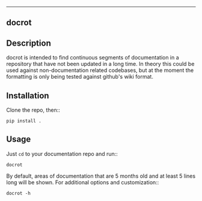 ------
docrot
------

Description
-----------

docrot is intended to find continuous segments of documentation in a
repository that have not been updated in a long time.  In theory this could be
used against non-documentation related codebases, but at the moment the
formatting is only being tested against github's wiki format.

Installation
------------

Clone the repo, then::

	pip install .

Usage
-----

Just ``cd`` to your documentation repo and run::

	docrot

By default, areas of documentation that are 5 months old and at least 5 lines
long will be shown.  For additional options and customization::

	docrot -h
